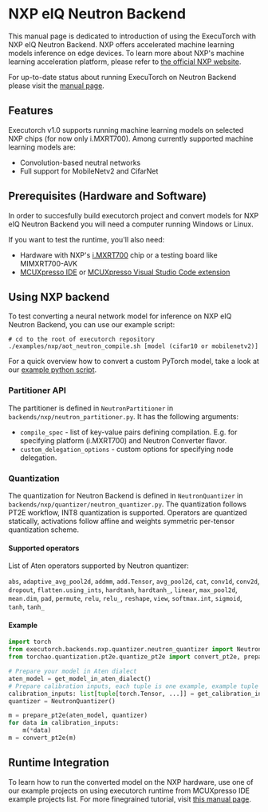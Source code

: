 # NXP eIQ Neutron Backend

This manual page is dedicated to introduction of using the ExecuTorch with NXP eIQ Neutron Backend.
NXP offers accelerated machine learning models inference on edge devices.
To learn more about NXP's machine learning acceleration platform, please refer to [the official NXP website](https://www.nxp.com/applications/technologies/ai-and-machine-learning:MACHINE-LEARNING).

<div class="admonition tip">
For up-to-date status about running ExecuTorch on Neutron Backend please visit the <a href="https://github.com/pytorch/executorch/blob/main/backends/nxp/README.md">manual page</a>.
</div>

## Features

Executorch v1.0 supports running machine learning models on selected NXP chips (for now only i.MXRT700).
Among currently supported machine learning models are:
- Convolution-based neutral networks
- Full support for MobileNetv2 and CifarNet

## Prerequisites (Hardware and Software)

In order to succesfully build executorch project and convert models for NXP eIQ Neutron Backend you will need a computer running Windows or Linux.

If you want to test the runtime, you'll also need:
- Hardware with NXP's [i.MXRT700](https://www.nxp.com/products/i.MX-RT700) chip or a testing board like MIMXRT700-AVK
- [MCUXpresso IDE](https://www.nxp.com/design/design-center/software/development-software/mcuxpresso-software-and-tools-/mcuxpresso-integrated-development-environment-ide:MCUXpresso-IDE) or [MCUXpresso Visual Studio Code extension](https://www.nxp.com/design/design-center/software/development-software/mcuxpresso-software-and-tools-/mcuxpresso-for-visual-studio-code:MCUXPRESSO-VSC)

## Using NXP backend

To test converting a neural network model for inference on NXP eIQ Neutron Backend, you can use our example script:

```shell
# cd to the root of executorch repository
./examples/nxp/aot_neutron_compile.sh [model (cifar10 or mobilenetv2)]
```

For a quick overview how to convert a custom PyTorch model, take a look at our [example python script](https://github.com/pytorch/executorch/tree/release/1.0/examples/nxp/aot_neutron_compile.py).

### Partitioner API

The partitioner is defined in `NeutronPartitioner` in `backends/nxp/neutron_partitioner.py`. It has the following
arguments:
* `compile_spec` - list of key-value pairs defining compilation. E.g. for specifying platform (i.MXRT700) and Neutron Converter flavor.
* `custom_delegation_options` - custom options for specifying node delegation.

### Quantization

The quantization for Neutron Backend is defined in `NeutronQuantizer` in `backends/nxp/quantizer/neutron_quantizer.py`.
The quantization follows PT2E workflow, INT8 quantization is supported. Operators are quantized statically, activations
follow affine and weights symmetric per-tensor quantization scheme.

#### Supported operators

List of Aten operators supported by Neutron quantizer:

`abs`, `adaptive_avg_pool2d`, `addmm`, `add.Tensor`, `avg_pool2d`, `cat`, `conv1d`, `conv2d`, `dropout`,
`flatten.using_ints`, `hardtanh`, `hardtanh_`, `linear`, `max_pool2d`, `mean.dim`, `pad`, `permute`, `relu`, `relu_`,
`reshape`, `view`, `softmax.int`, `sigmoid`, `tanh`, `tanh_`

#### Example
```python
import torch
from executorch.backends.nxp.quantizer.neutron_quantizer import NeutronQuantizer
from torchao.quantization.pt2e.quantize_pt2e import convert_pt2e, prepare_pt2e

# Prepare your model in Aten dialect
aten_model = get_model_in_aten_dialect()
# Prepare calibration inputs, each tuple is one example, example tuple has items for each model input
calibration_inputs: list[tuple[torch.Tensor, ...]] = get_calibration_inputs()
quantizer = NeutronQuantizer()

m = prepare_pt2e(aten_model, quantizer)
for data in calibration_inputs:
    m(*data)
m = convert_pt2e(m)
```

## Runtime Integration

To learn how to run the converted model on the NXP hardware, use one of our example projects on using executorch runtime from MCUXpresso IDE example projects list.
For more finegrained tutorial, visit [this manual page](https://mcuxpresso.nxp.com/mcuxsdk/latest/html/middleware/eiq/executorch/docs/nxp/topics/example_applications.html).
